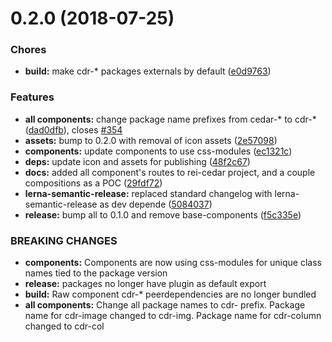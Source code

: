 <a name="0.2.0"></a>
# 0.2.0 (2018-07-25)


### Chores

* **build:** make cdr-* packages externals by default ([e0d9763](https://github.com/rei/rei-cedar/commit/e0d9763))


### Features

* **all components:** change package name prefixes from cedar-* to cdr-* ([dad0dfb](https://github.com/rei/rei-cedar/commit/dad0dfb)), closes [#354](https://github.com/rei/rei-cedar/issues/354)
* **assets:** bump to 0.2.0 with removal of icon assets ([2e57098](https://github.com/rei/rei-cedar/commit/2e57098))
* **components:** update components to use css-modules ([ec1321c](https://github.com/rei/rei-cedar/commit/ec1321c))
* **deps:** update icon and assets for publishing ([48f2c67](https://github.com/rei/rei-cedar/commit/48f2c67))
* **docs:** added all component's routes to rei-cedar project, and a couple compositions as a POC ([29fdf72](https://github.com/rei/rei-cedar/commit/29fdf72))
* **lerna-semantic-release:** replaced standard changelog with lerna-semantic-release as dev depende ([5084037](https://github.com/rei/rei-cedar/commit/5084037))
* **release:** bump all to 0.1.0 and remove base-components ([f5c335e](https://github.com/rei/rei-cedar/commit/f5c335e))


### BREAKING CHANGES

* **components:** Components are now using css-modules for unique class names tied to the package version
* **release:** packages no longer have plugin as default export
* **build:** Raw component cdr-* peerdependencies are no longer bundled
* **all components:** Change all package names to cdr- prefix. Package name for cdr-image changed to cdr-img. Package name
for cdr-column changed to cdr-col




